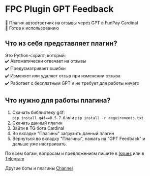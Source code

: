 # FPC Plugin GPT Feedback

🔐 Плагин автоответчик на отзывы через GPT в FunPay Cardinal   
📌 Готов к использованию

## Что из себя представляет плагин?

Это Python-скрипт, который:      
✔️ Автоматически отвечает на отзывы  
✔️ Предусматривает ошибки  
✔️ Изменяет или удаляет отзыв при изменении отзыва  
✔️ Работает с бесплатным GPT и не требует для работы ничего  

## Что нужно для работы плагина?
1. Скачать библиотеку g4f:  
```pip install g4f==0.5.7.6```
или 
```pip install -r requirements.txt```
2. Скачать данный плагин
2. Зайти в TG бота Cardinal
3. Во вкладке "Плагины" загрузить данный плагин
4. Вернуться во вкладку "Плагины", нажать на "GPT Feedback" и дальше уже настраивать. 
 
По всем багам, вопросам и предложениям пишите в [Issues](https://github.com/tinechelovec/FPC-Plugin-GPT-Feedback/issues) или в [Telegram](https://t.me/tinechelovec)

Другие боты и плагины [Channel](https://t.me/by_thc)
